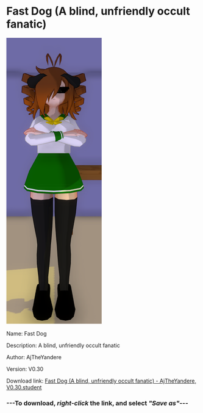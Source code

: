 # Fast Dog (A blind, unfriendly occult fanatic)

<img src = "https://raw.githubusercontent.com/Arbiter1223/Daigaku-Gurashi-Custom-Students/master/Students/Files/Fast%20Dog%20(A%20blind%2C%20unfriendly%20occult%20fanatic).png">

Name: Fast Dog

Description: A blind, unfriendly occult fanatic

Author: AjTheYandere

Version: V0.30

Download link: <a href="https://raw.githubusercontent.com/Arbiter1223/Daigaku-Gurashi-Custom-Students/master/Students/Files/Fast%20Dog%20(A%20blind%2C%20unfriendly%20occult%20fanatic)%20-%20AjTheYandere%2C%20V0.30.student">Fast Dog (A blind, unfriendly occult fanatic) - AjTheYandere, V0.30.student</a>

### ---**To download, _right-click_ the link, and select _"Save as"_**---
